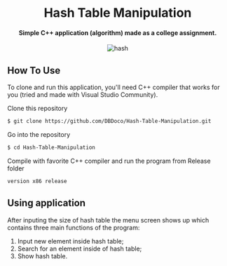 
<h1 align="center">
  Hash Table Manipulation
  <br>
</h1>

<h4 align="center">Simple C++ application (algorithm) made as a college assignment.</h4>

<p align="center">
  <img src="https://media1.giphy.com/media/R2g7n28X7eYx5ZZlmR/giphy.gif?cid=790b76114aa4831da614b768fb58d41817929a7e04f65629&rid=giphy.gif&ct=g" alt="hash" />
</p>




## How To Use

To clone and run this application, you'll need C++ compiler that works for you (tried and made with Visual Studio Community).


Clone this repository
```bash
$ git clone https://github.com/DBDoco/Hash-Table-Manipulation.git
```

Go into the repository
```bash
$ cd Hash-Table-Manipulation
```

Compile with favorite C++ compiler and run the program from Release folder
```bash
version x86 release
```

## Using application
After inputing the size of hash table the menu screen shows up which contains three main functions of the program:
1. Input new element inside hash table;
2. Search for an element inside of hash table;
3. Show hash table.

